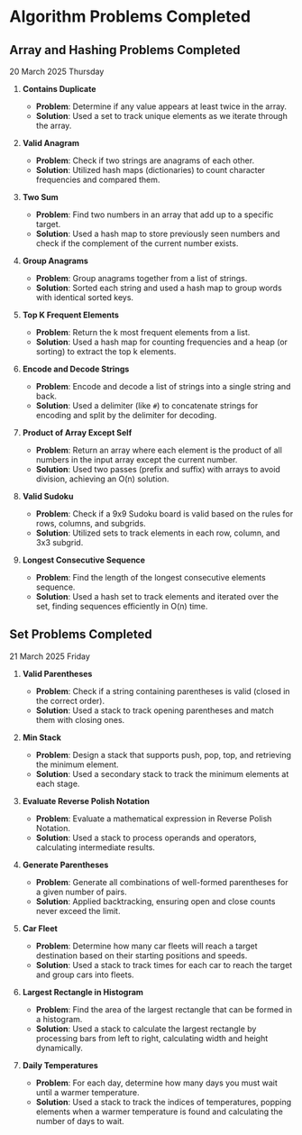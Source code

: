 # **Algorithm Problems Completed**

## **Array and Hashing Problems Completed**

20 March 2025 Thursday

1. **Contains Duplicate**  
   - **Problem**: Determine if any value appears at least twice in the array.  
   - **Solution**: Used a set to track unique elements as we iterate through the array.

2. **Valid Anagram**  
   - **Problem**: Check if two strings are anagrams of each other.  
   - **Solution**: Utilized hash maps (dictionaries) to count character frequencies and compared them.

3. **Two Sum**  
   - **Problem**: Find two numbers in an array that add up to a specific target.  
   - **Solution**: Used a hash map to store previously seen numbers and check if the complement of the current number exists.

4. **Group Anagrams**  
   - **Problem**: Group anagrams together from a list of strings.  
   - **Solution**: Sorted each string and used a hash map to group words with identical sorted keys.

5. **Top K Frequent Elements**  
   - **Problem**: Return the k most frequent elements from a list.  
   - **Solution**: Used a hash map for counting frequencies and a heap (or sorting) to extract the top k elements.

6. **Encode and Decode Strings**  
   - **Problem**: Encode and decode a list of strings into a single string and back.  
   - **Solution**: Used a delimiter (like `#`) to concatenate strings for encoding and split by the delimiter for decoding.

7. **Product of Array Except Self**  
   - **Problem**: Return an array where each element is the product of all numbers in the input array except the current number.  
   - **Solution**: Used two passes (prefix and suffix) with arrays to avoid division, achieving an O(n) solution.

8. **Valid Sudoku**  
   - **Problem**: Check if a 9x9 Sudoku board is valid based on the rules for rows, columns, and subgrids.  
   - **Solution**: Utilized sets to track elements in each row, column, and 3x3 subgrid.

9. **Longest Consecutive Sequence**  
   - **Problem**: Find the length of the longest consecutive elements sequence.  
   - **Solution**: Used a hash set to track elements and iterated over the set, finding sequences efficiently in O(n) time.

## **Set Problems Completed**

21 March 2025 Friday

1. **Valid Parentheses**  
   - **Problem**: Check if a string containing parentheses is valid (closed in the correct order).  
   - **Solution**: Used a stack to track opening parentheses and match them with closing ones.

2. **Min Stack**  
   - **Problem**: Design a stack that supports push, pop, top, and retrieving the minimum element.  
   - **Solution**: Used a secondary stack to track the minimum elements at each stage.

3. **Evaluate Reverse Polish Notation**  
   - **Problem**: Evaluate a mathematical expression in Reverse Polish Notation.  
   - **Solution**: Used a stack to process operands and operators, calculating intermediate results.

4. **Generate Parentheses**  
   - **Problem**: Generate all combinations of well-formed parentheses for a given number of pairs.  
   - **Solution**: Applied backtracking, ensuring open and close counts never exceed the limit.

5. **Car Fleet**  
   - **Problem**: Determine how many car fleets will reach a target destination based on their starting positions and speeds.  
   - **Solution**: Used a stack to track times for each car to reach the target and group cars into fleets.

6. **Largest Rectangle in Histogram**  
   - **Problem**: Find the area of the largest rectangle that can be formed in a histogram.  
   - **Solution**: Used a stack to calculate the largest rectangle by processing bars from left to right, calculating width and height dynamically.

7. **Daily Temperatures**  
   - **Problem**: For each day, determine how many days you must wait until a warmer temperature.  
   - **Solution**: Used a stack to track the indices of temperatures, popping elements when a warmer temperature is found and calculating the number of days to wait.
